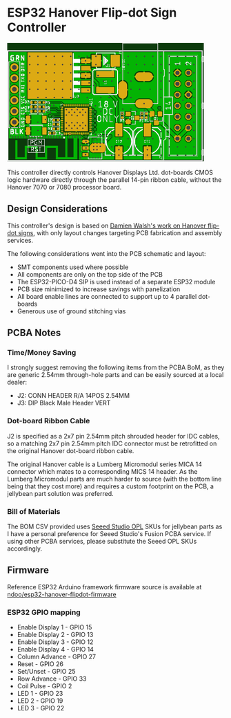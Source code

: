 # ESP32 Hanover Flip-dot Sign Controller

![PCB Top Render](https://github.com/ndoo/esp32-hanover-flipdot/raw/master/esp32-hanover-flipdot.png)

This controller directly controls Hanover Displays Ltd. dot-boards CMOS logic hardware directly through the parallel 14-pin ribbon cable, without the Hanover 7070 or 7080 processor board.

## Design Considerations

This controller's design is based on [Damien Walsh's work on Hanover flip-dot signs](https://damow.net/fun-with-flip-dot-displays/), with only layout changes targeting PCB fabrication and assembly services.

The following considerations went into the PCB schematic and layout:

* SMT components used where possible
* All components are only on the top side of the PCB
* The ESP32-PICO-D4 SIP is used instead of a separate ESP32 module
* PCB size minimized to increase savings with panelization
* All board enable lines are connected to support up to 4 parallel dot-boards
* Generous use of ground stitching vias

## PCBA Notes

### Time/Money Saving

I strongly suggest removing the following items from the PCBA BoM, as they are generic 2.54mm through-hole parts and can be easily sourced at a local dealer:

* J2: CONN HEADER R/A 14POS 2.54MM
* J3: DIP Black Male Header VERT

### Dot-board Ribbon Cable

J2 is specified as a 2x7 pin 2.54mm pitch shrouded header for IDC cables, so a matching 2x7 pin 2.54mm pitch IDC connector must be retrofitted on the original Hanover dot-board ribbon cable.

The original Hanover cable is a Lumberg Micromodul series MICA 14 connector which mates to a corresponding MICS 14 header. As the Lumberg Micromodul parts are much harder to source (with the bottom line being that they cost more) and requires a custom footprint on the PCB, a jellybean part solution was preferred.

### Bill of Materials

The BOM CSV provided uses [Seeed Studio OPL](https://www.seeedstudio.com/opl.html) SKUs for jellybean parts as I have a personal preference for Seeed Studio's Fusion PCBA service. If using other PCBA services, please substitute the Seeed OPL SKUs accordingly.

## Firmware

Reference ESP32 Arduino framework firmware source is available at [ndoo/esp32-hanover-flipdot-firmware](https://github.com/ndoo/esp32-hanover-flipdot-firmware)

### ESP32 GPIO mapping

* Enable Display 1 - GPIO 15
* Enable Display 2 - GPIO 13
* Enable Display 3 - GPIO 12
* Enable Display 4 - GPIO 14
* Column Advance - GPIO 27
* Reset - GPIO 26
* Set/Unset - GPIO 25
* Row Advance - GPIO 33
* Coil Pulse - GPIO 2
* LED 1 - GPIO 23
* LED 2 - GPIO 19
* LED 3 - GPIO 22
